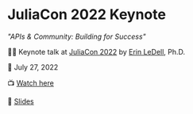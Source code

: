 # JuliaCon 2022 Keynote

*"APIs & Community: Building for Success"* 

👩‍🏫 Keynote talk at [JuliaCon 2022](https://juliacon.org/2022/) by [Erin LeDell](https://twitter.com/ledell), Ph.D. 

📅 July 27, 2022 

📺 [Watch here](https://mobile.twitter.com/JuliaConOrg/status/1552331135266332672)

📓 [Slides](https://github.com/ledell/juliacon-2022-keynote/blob/main/juliacon_2022_ledell.pdf)

